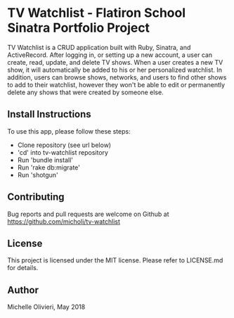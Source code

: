 # TV Watchlist - Flatiron School Sinatra Portfolio Project

TV Watchlist is a CRUD application built with Ruby, Sinatra, and ActiveRecord. After logging in, or setting up a new account, a user can create, read, update, and delete TV shows. When a user creates a new TV show, it will automatically be added to his or her personalized watchlist. In addition, users can browse shows, networks, and users to find other shows to add to their watchlist, however they won't be able to edit or permanently delete any shows that were created by someone else.

## Install Instructions

To use this app, please follow these steps:

* Clone repository (see url below)
* 'cd' into tv-watchlist repository
* Run 'bundle install'
* Run 'rake db:migrate'
* Run 'shotgun'

## Contributing

Bug reports and pull requests are welcome on Github at https://github.com/micholi/tv-watchlist

## License

This project is licensed under the MIT license. Please refer to LICENSE.md for details.

## Author

Michelle Olivieri, May 2018
